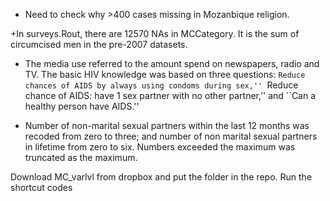 
+ Need to check why >400 cases missing in Mozanbique religion. 

+In surveys.Rout, there are 12570 NAs in MCCategory.  It is the sum of circumcised men in the pre-2007 datasets.

+ The media use referred to the
  amount spend on newspapers, radio and TV. The basic HIV knowledge was
  based on three questions: ``Reduce chances of AIDS by always using
  condoms during sex,'' ``Reduce chance of AIDS: have 1 sex partner with
  no other partner,'' and ``Can a healthy person have AIDS.''
  
+ Number of non-marital sexual partners within
  the last 12 months was recoded from zero to three; and number of non
  marital sexual partners in lifetime from zero to six. Numbers exceeded
  the maximum was truncated as the maximum.   

Download MC_varlvl from dropbox and put the folder in the repo. 
Run the shortcut codes

